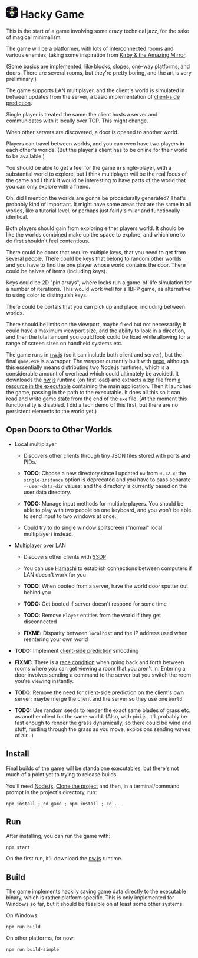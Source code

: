 
# ![](game/images/icon-32.png) Hacky Game

This is the start of a game involving some crazy technical jazz,
for the sake of magical minimalism.

The game will be a platformer,
with lots of interconnected rooms and various enemies,
taking some inspiration from [Kirby & the Amazing Mirror][].

(Some basics are implemented, like blocks, slopes, one-way platforms, and doors.
There are several rooms, but they're pretty boring,
and the art is very preliminary.)

The game supports LAN multiplayer,
and the client's world is simulated in between updates from the server,
a basic implementation of [client-side prediction][].

Single player is treated the same: the client hosts a server and communicates with it locally over TCP.
This might change.

When other servers are discovered,
a door is opened to another world.

Players can travel between worlds,
and you can even have two players in each other's worlds.
(But the player's client has to be online for their world to be available.)

You should be able to get a feel for the game in single-player,
with a substantial world to explore, but
I think multiplayer will be the real focus of the game
and I think it would be interesting to have parts of the world that you can only explore with a friend.

Oh, did I mention the worlds are gonna be procedurally generated?
That's probably kind of important.
It might have some areas that are the same in all worlds, like a tutorial level,
or perhaps just fairly similar and functionally identical.

Both players should gain from exploring either players world.
It should be like the worlds combined make up the space to explore,
and which one to do first shouldn't feel contentious.

There could be doors that require multiple keys, that you need to get from several people.
There could be keys that belong to random other worlds and you have to find the one player whose world contains the door.
There could be halves of items (including keys).

Keys could be 2D "pin arrays", where locks run a game-of-life simulation for a number of iterations.
This would work well for a 1BPP game, as alternative to using color to distinguish keys.

There could be portals that you can pick up and place, including between worlds.

There should be limits on the viewport,
maybe fixed but not necessarily;
it could have a maximum viewport size, and the ability to look in a direction,
and then the total amount you could look could be fixed
while allowing for a range of screen sizes on handheld systems etc.

The game runs in [nw.js][] (so it can include both client and server),
but the final `game.exe` is a wrapper.
The wrapper currently built with [nexe][],
although this essentially means distributing two Node.js runtimes,
which is a considerable amount of overhead which could ultimately be avoided.
It downloads the [nw.js][] runtime (on first load)
and extracts a zip file from [a resource in the executable][nexeres] containing the main application.
Then it launches the game, passing in the path to the executable.
It does all this so it can read and write game state from the end of the `exe` file.
(At the moment this functionality is disabled.
I did a tech demo of this first, but there are no persistent elements to the world yet.)


## Open Doors to Other Worlds

* Local multiplayer

	* Discovers other clients through tiny JSON files stored with ports and PIDs.
	
	* **TODO**:
	Choose a new directory since I updated `nw` from `0.12.x`;
	the `single-instance` option is deprecated and you have to pass separate `--user-data-dir` values;
	and the directory is currently based on the user data directory.

	* **TODO:**
	  Manage input methods for multiple players.
	  You should be able to play with two people on one keyboard,
	  and you won't be able to send input to two windows at once.
	  <!-- sending inputs to one window but two clients. -->

	* Could try to do single window splitscreen ("normal" local multiplayer) instead.


* Multiplayer over LAN

	* Discovers other clients with [SSDP][]

	* You can use [Hamachi](https://www.vpn.net/) to establish connections between computers if LAN doesn't work for you

	* **TODO:**
	  When booted from a server, have the world door sputter out behind you

	* **TODO:**
	  Get booted if server doesn't respond for some time

	* **TODO:**
	  Remove `Player` entities from the world if they get disconnected

	* **FIXME:**
	  Disparity between `localhost` and the IP address used when reentering your own world


<!-- would indent this but currently it applies even to single player: -->

* **TODO:**
  Implement [client-side prediction][] smoothing

* **FIXME:**
  There is a [race condition][] when going back and forth between rooms
  where you can get viewing a room that you aren't in.
  Entering a door involves sending a command to the server
  but you switch the room you're viewing instantly.

* **TODO**:
  Remove the need for client-side prediction on the client's own server;
  maybe merge the client and the server so they use one `World`

* **TODO:**
  Use random seeds to render the exact same blades of grass etc. as another client for the same world.
  (Also, with pixi.js, it'll probably be fast enough to render the grass dynamically, so there could be wind and stuff,
  rustling through the grass as you move,
  explosions sending waves of air...)


## Install

Final builds of the game will be standalone executables,
but there's not much of a point yet to trying to release builds.

You'll need [Node.js][].
[Clone the project][cloning a repo]
and then, in a terminal/command prompt in the project's directory,
run:

	npm install ; cd game ; npm install ; cd ..

## Run

After installing, you can run the game with:

	npm start

On the first run, it'll download the [nw.js][] runtime.


## Build

The game implements hackily saving game data directly to the executable binary,
which is rather platform specific.
This is only implemented for Windows so far,
but it should be feasible on at least some other systems.

On Windows:

	npm run build

On other platforms, for now:

	npm run build-simple


[cloning a repo]: https://help.github.com/articles/cloning-a-repository/
[Node.js]: https://nodejs.org
[nexe]: https://github.com/jaredallard/nexe
[nexeres]: https://github.com/jaredallard/nexe/pull/93
[nw.js]: https://github.com/nwjs/nw.js/
[client-side prediction]: https://en.wikipedia.org/wiki/Client-side_prediction
[SSDP]: https://en.wikipedia.org/wiki/Simple_Service_Discovery_Protocol "Simple Service Discovery Protocol"
[race condition]: https://en.wikipedia.org/wiki/Race_condition
[Kirby & the Amazing Mirror]: https://en.wikipedia.org/wiki/Kirby_%26_the_Amazing_Mirror
